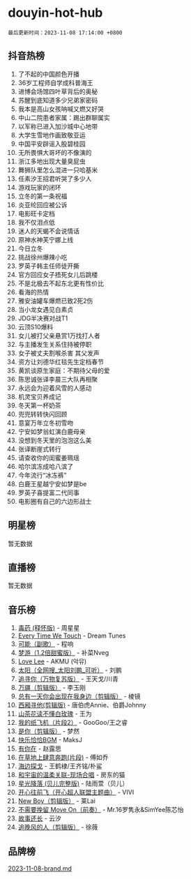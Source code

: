 # douyin-hot-hub

`最后更新时间：2023-11-08 17:14:00 +0800`

## 抖音热榜

1. 了不起的中国颜色开播
1. 36岁工程师自学成科普海王
1. 进博会场馆四叶草背后的奥秘
1. 苏醒到底知道多少兄弟家密码
1. 我本是高山女孩呐喊又燃又好哭
1. 中山二院患者家属：踢出群聊属实
1. 以军称已进入加沙城中心地带
1. 大学生雪地作画致敬亚运
1. 中国平安辟谣入股碧桂园
1. 无所畏惧大哥坏的不像演的
1. 浙江多地出现大量臭屁虫
1. 舞狮队里怎么混进一只哈基米
1. 任素汐王招君听哭了多少人
1. 游戏玩家的闭环
1. 立冬的第一条祝福
1. 炎亚纶回应被公诉
1. 电影旺卡定档
1. 我不仅泪点低
1. 迷人的天蝎不会说情话
1. 原神水神芙宁娜上线
1. 今日立冬
1. 挑战徐州爆辣小吃
1. 罗英子韩主任师徒开撕
1. 官方回应女子捂死女儿后跳楼
1. 不是北极去不起东北更有性价比
1. 看海的热情
1. 雅安油罐车爆燃已致2死2伤
1. 当小龙女遇见白素贞
1. JDG半决赛对战T1
1. 云顶S10爆料
1. 女儿被打父亲悬赏1万找打人者
1. 与主播发生关系住持被停职
1. 女子被丈夫割喉杀害 其父发声
1. 资方让刘德华红毯先生定档春节
1. 黄凯谈原生家庭：不期待父母的爱
1. 陈思诚张译李晨三大队再相聚
1. 永远会为迎着风雪的人感动
1. 机灵宝贝养成记
1. 冬天第一杯奶茶
1. 兜兜转转快闪回顾
1. 意宴万年立冬初雪吻
1. 宁安如梦翁虹演白鹿母亲
1. 没想到冬天里的泡泡这么美
1. 张译断崖式转行
1. 请查收你的闺蜜姜珮瑶
1. 哈尔滨冻成哈八滨了
1. 今年流行“冰冻裤”
1. 白鹿王星越宁安如梦是be
1. 罗英子喜提富二代同事
1. 电影圈有自己的六边形战士

## 明星榜

暂无数据

## 直播榜

暂无数据

## 音乐榜

1. [毒药 (释怀版)](https://sf3-cdn-tos.douyinstatic.com/obj/tos-cn-ve-2774/oYILMEAzspdZBIzy4frJNB8ZHPHWAhiwowd4Ad) - 周星星
1. [Every Time We Touch](https://sf6-cdn-tos.douyinstatic.com/obj/tos-cn-ve-2774/ogN6lUKQeBBfEVhIOMikG1CcJjugxk1tztZyhP) - Dream Tunes
1. [可能（副歌）](https://sf3-cdn-tos.douyinstatic.com/obj/tos-cn-ve-2774/cde1731888894259b333569393c2fb51) - 程响
1. [梦游（1.2倍甜蜜版）](https://sf6-cdn-tos.douyinstatic.com/obj/tos-cn-ve-2774/o4gyAUm8hwufoEABmwVIiQtHsFuGzAEEWtNMzo) - 补菜Nveg
1. [Love Lee](https://sf6-cdn-tos.douyinstatic.com/obj/tos-cn-ve-2774/o05GbkJGbCBTdDnMtB0fwOYgkeZp23vrWQDQBS) - AKMU (악뮤)
1. [太阳（全网搜_太阳刘鹏_可听）](https://sf6-cdn-tos.douyinstatic.com/obj/tos-cn-ve-2774/ogWbyIQnlBFImVbeDocRdCIYtBHlbJXgfZMvgz) - 刘鹏
1. [追寻你（万物复苏版）](https://sf6-cdn-tos.douyinstatic.com/obj/tos-cn-ve-2774/oYeAZJsbjIDit9APmBg8u6uDUQnHmoCf3gbo74) - 王天戈/川青
1. [万疆（剪辑版）](https://sf6-cdn-tos.douyinstatic.com/obj/tos-cn-ve-2774/ooG7oVgFlDTelKCjCsTTobQvbdtj1BBQXnfZd8) - 李玉刚
1. [总有一天你会出现在我身边（剪辑版）](https://sf3-cdn-tos.douyinstatic.com/obj/tos-cn-ve-2774/oMLsHwhWW7CYoAhoWB9EXUQIzNBsfAJxpAoxCU) - 棱镜
1. [西厢寻他(剪辑版)](https://sf6-cdn-tos.douyinstatic.com/obj/tos-cn-ve-2774/oUsAVfAQKlRNxEv5qxvIB8o5qmIWUcXbzJKJhw) - 唐伯虎Annie、伯爵Johnny
1. [山茶花读不懂白玫瑰](https://sf6-cdn-tos.douyinstatic.com/obj/tos-cn-ve-2774/osfn8B7DktrRHEPJgPCfDbw7QDQEkwC16BxZg9) - 王为
1. [我的纸飞机（片段2）](https://sf6-cdn-tos.douyinstatic.com/obj/tos-cn-ve-2774/oM2ZrKcg2CD5AeRB2gkeXOFB1IxAGJdZPazYHf) - GooGoo/王之睿
1. [是你（剪辑版）](https://sf3-cdn-tos.douyinstatic.com/obj/tos-cn-ve-2774/46019dae783c4c969944217fe1cfafc4) - 梦然
1. [快乐恰恰BGM](https://sf3-cdn-tos.douyinstatic.com/obj/tos-cn-ve-2774/07b173ca7d2f40f3ba0b97ac7fa3a44a) - MaksJ
1. [有你在](https://sf3-cdn-tos.douyinstatic.com/obj/tos-cn-ve-2774/o8zImmNsI8B0yfAW5FKAB1oBhkMAlIrwsZEi1V) - 赵露思
1. [在草地上肆意奔跑(片段)](https://sf6-cdn-tos.douyinstatic.com/obj/tos-cn-ve-2774/8831d494742f45dabdfa8adb8b817259) - 傅如乔
1. [海边探戈](https://sf3-cdn-tos.douyinstatic.com/obj/tos-cn-ve-2774/os9gE0VQCGqt6VQkZDyBBYvfSDY0QFe3vVmubn) - 王鹤棣/王齐铭/朴鲨
1. [和宇宙的温柔关联-现场合唱](https://sf6-cdn-tos.douyinstatic.com/obj/tos-cn-ve-2774/o0hONGDYQBgk0e5bqDeQOonVmncA6tC2nBwZLT) - 房东的猫
1. [星光降落 (贝儿完整版)](https://sf6-cdn-tos.douyinstatic.com/obj/tos-cn-ve-2774/okwB9hAwyAtsFFkFBzAX1hOOfQuIoMNs0W2Mwr) - 陆雨萱（贝儿）
1. [开心往前飞（开心超人联盟主题曲）](https://sf6-cdn-tos.douyinstatic.com/obj/tos-cn-ve-2774/9d8fb7c82cf1421fb93a9fe925275e0a) - VIVI
1. [New Boy（剪辑版）](https://sf3-cdn-tos.douyinstatic.com/obj/tos-cn-ve-2774/oAozkaGFcPxBerw7nBQfYf8z6CgCZAblDka2cl) - 莱Lai
1. [不需要挽留 Move On（前奏）](https://sf3-cdn-tos.douyinstatic.com/obj/tos-cn-ve-2774/ooCBhgCCkF4nExzQL9WZSUbitfA8IsDkgQIYhe) - Mr.16罗隽永&SimYee陈芯怡
1. [故事还长](https://sf3-cdn-tos.douyinstatic.com/obj/tos-cn-ve-2774/30a26758c8594f0ab81ac675c33ee2c5) - 云汐
1. [追晚风的人（剪辑版）](https://sf3-cdn-tos.douyinstatic.com/obj/tos-cn-ve-2774/560835060af84ac29cd5c12e2a98f7eb) - 徐薇

## 品牌榜

[2023-11-08-brand.md](2023-11-08-brand.md)
